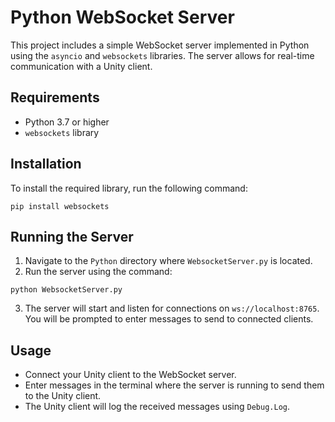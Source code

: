 # Python WebSocket Server

This project includes a simple WebSocket server implemented in Python using the `asyncio` and `websockets` libraries. The server allows for real-time communication with a Unity client.

## Requirements

- Python 3.7 or higher
- `websockets` library

## Installation

To install the required library, run the following command:

```
pip install websockets
```

## Running the Server

1. Navigate to the `Python` directory where `WebsocketServer.py` is located.
2. Run the server using the command:

```
python WebsocketServer.py
```

3. The server will start and listen for connections on `ws://localhost:8765`. You will be prompted to enter messages to send to connected clients.

## Usage

- Connect your Unity client to the WebSocket server.
- Enter messages in the terminal where the server is running to send them to the Unity client.
- The Unity client will log the received messages using `Debug.Log`.